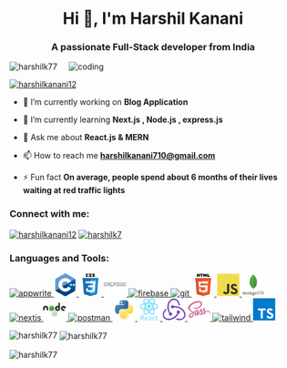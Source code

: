 <h1 align="center">Hi 👋, I'm Harshil Kanani</h1>
<h3 align="center">A passionate Full-Stack developer from India</h3>

<img align="right" width="400" src="https://camo.githubusercontent.com/7de37139d0b4c1ce40865e799b446c0e963a3dd8fb68d239707237c40604fa3d/68747470733a2f2f63646e2e6472696262626c652e636f6d2f75736572732f3733303730332f73637265656e73686f74732f363538313234332f6176656e746f2e676966" alt="coding" />
<p align="left"> <img src="https://komarev.com/ghpvc/?username=harshilk77&label=Profile%20views&color=0e75b6&style=flat"
          alt="harshilk77" /> </p>

<p align="left"> <a href="https://twitter.com/harshilkanani12" target="blank"><img
               src="https://img.shields.io/twitter/follow/harshilkanani12?logo=twitter&style=for-the-badge"
               alt="harshilkanani12" /></a> </p>

- 🔭 I’m currently working on **Blog Application**

- 🌱 I’m currently learning **Next.js , Node.js , express.js**

- 💬 Ask me about **React.js & MERN**

- 📫 How to reach me **harshilkanani710@gmail.com**

- ⚡ Fun fact **On average, people spend about 6 months of their lives waiting at red traffic lights**

<h3 align="left">Connect with me:</h3>
<p align="left">
     <a href="https://twitter.com/harshilkanani12" target="blank"><img align="center"
               src="https://raw.githubusercontent.com/rahuldkjain/github-profile-readme-generator/master/src/images/icons/Social/twitter.svg"
               alt="harshilkanani12" height="30" width="40" /></a>
     <a href="https://linkedin.com/in/harshilk7" target="blank"><img align="center"
               src="https://raw.githubusercontent.com/rahuldkjain/github-profile-readme-generator/master/src/images/icons/Social/linked-in-alt.svg"
               alt="harshilk7" height="30" width="40" /></a>
</p>

<h3 align="left">Languages and Tools:</h3>
<p align="left"> <a href="https://appwrite.io" target="_blank" rel="noreferrer"> <img
               src="https://www.vectorlogo.zone/logos/appwriteio/appwriteio-icon.svg" alt="appwrite" width="40"
               height="40" /> </a> <a href="https://www.w3schools.com/cpp/" target="_blank" rel="noreferrer"> <img
               src="https://raw.githubusercontent.com/devicons/devicon/master/icons/cplusplus/cplusplus-original.svg"
               alt="cplusplus" width="40" height="40" /> </a> <a href="https://www.w3schools.com/css/" target="_blank"
          rel="noreferrer"> <img
               src="https://raw.githubusercontent.com/devicons/devicon/master/icons/css3/css3-original-wordmark.svg"
               alt="css3" width="40" height="40" /> </a> <a href="https://expressjs.com" target="_blank"
          rel="noreferrer"> <img
               src="https://raw.githubusercontent.com/devicons/devicon/master/icons/express/express-original-wordmark.svg"
               alt="express" width="40" height="40" /> </a> <a href="https://firebase.google.com/" target="_blank"
          rel="noreferrer"> <img src="https://www.vectorlogo.zone/logos/firebase/firebase-icon.svg" alt="firebase"
               width="40" height="40" /> </a> <a href="https://git-scm.com/" target="_blank" rel="noreferrer"> <img
               src="https://www.vectorlogo.zone/logos/git-scm/git-scm-icon.svg" alt="git" width="40" height="40" /> </a>
     <a href="https://www.w3.org/html/" target="_blank" rel="noreferrer"> <img
               src="https://raw.githubusercontent.com/devicons/devicon/master/icons/html5/html5-original-wordmark.svg"
               alt="html5" width="40" height="40" /> </a> <a
          href="https://developer.mozilla.org/en-US/docs/Web/JavaScript" target="_blank" rel="noreferrer"> <img
               src="https://raw.githubusercontent.com/devicons/devicon/master/icons/javascript/javascript-original.svg"
               alt="javascript" width="40" height="40" /> </a> <a href="https://www.mongodb.com/" target="_blank"
          rel="noreferrer"> <img
               src="https://raw.githubusercontent.com/devicons/devicon/master/icons/mongodb/mongodb-original-wordmark.svg"
               alt="mongodb" width="40" height="40" /> </a> <a href="https://nextjs.org/" target="_blank"
          rel="noreferrer"> <img src="https://cdn.worldvectorlogo.com/logos/nextjs-2.svg" alt="nextjs" width="40"
               height="40" /> </a> <a href="https://nodejs.org" target="_blank" rel="noreferrer"> <img
               src="https://raw.githubusercontent.com/devicons/devicon/master/icons/nodejs/nodejs-original-wordmark.svg"
               alt="nodejs" width="40" height="40" /> </a> <a href="https://postman.com" target="_blank"
          rel="noreferrer"> <img src="https://www.vectorlogo.zone/logos/getpostman/getpostman-icon.svg" alt="postman"
               width="40" height="40" /> </a> <a href="https://www.python.org" target="_blank" rel="noreferrer"> <img
               src="https://raw.githubusercontent.com/devicons/devicon/master/icons/python/python-original.svg"
               alt="python" width="40" height="40" /> </a> <a href="https://reactjs.org/" target="_blank"
          rel="noreferrer"> <img
               src="https://raw.githubusercontent.com/devicons/devicon/master/icons/react/react-original-wordmark.svg"
               alt="react" width="40" height="40" /> </a> <a href="https://redux.js.org" target="_blank"
          rel="noreferrer"> <img
               src="https://raw.githubusercontent.com/devicons/devicon/master/icons/redux/redux-original.svg"
               alt="redux" width="40" height="40" /> </a> <a href="https://sass-lang.com" target="_blank"
          rel="noreferrer"> <img
               src="https://raw.githubusercontent.com/devicons/devicon/master/icons/sass/sass-original.svg" alt="sass"
               width="40" height="40" /> </a> <a href="https://tailwindcss.com/" target="_blank" rel="noreferrer"> <img
               src="https://www.vectorlogo.zone/logos/tailwindcss/tailwindcss-icon.svg" alt="tailwind" width="40"
               height="40" /> </a> <a href="https://www.typescriptlang.org/" target="_blank" rel="noreferrer"> <img
               src="https://raw.githubusercontent.com/devicons/devicon/master/icons/typescript/typescript-original.svg"
               alt="typescript" width="40" height="40" /> </a> </p>

<p><img align="left"
          src="https://github-readme-stats.vercel.app/api/top-langs?username=harshilk77&show_icons=true&locale=en&layout=compact"
          alt="harshilk77" /></p>

<p>&nbsp;<img align="center"
          src="https://github-readme-stats.vercel.app/api?username=harshilk77&show_icons=true&locale=en"
          alt="harshilk77" /></p>

<p><img align="center" src="https://github-readme-streak-stats.herokuapp.com/?user=harshilk77&" alt="harshilk77" /></p>

